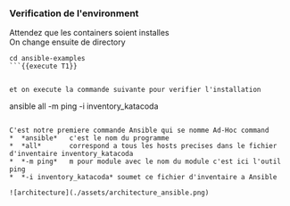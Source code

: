 
### Verification de l'environment 

Attendez que les containers soient installes  
On change ensuite de directory  

```
cd ansible-examples
```{{execute T1}}


et on execute la commande suivante pour verifier l'installation
```
ansible all -m ping -i inventory_katacoda
```{{execute T1}}

C'est notre premiere commande Ansible qui se nomme Ad-Hoc command
*  *ansible*   c'est le nom du programme
*  *all*       correspond a tous les hosts precises dans le fichier d'inventaire inventory_katacoda 
*  *-m ping*   m pour module avec le nom du module c'est ici l'outil ping
*  *-i inventory_katacoda* soumet ce fichier d'inventaire a Ansible

![architecture](./assets/architecture_ansible.png)